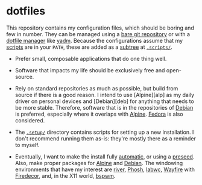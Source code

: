 # dotfiles

This repository contains my configuration files, which should be boring 
and few in number. They can be managed using a [bare git 
repository][bare] or with a [dotfile manager][dots] like [yadm][yadm]. 
Because the configurations assume that my [scripts][scrp] are in your 
`PATH`, these are added as a [subtree][atla] at 
[`.scripts/`](../.scripts).

-   Prefer small, composable applications that do one thing well.

-   Software that impacts my life should be exclusively free and 
    open-source.

-   Rely on standard repositories as much as possible, but build from 
    source if there is a good reason. I intend to use [Alpine][alp] as 
    my daily driver on personal devices and [Debian][deb] for anything 
    that needs to be more stable. Therefore, software that is in the 
    repositories of [Debian][drep] is preferred, especially where it 
    overlaps with [Alpine][arep]. [Fedora][frep] is also considered.

-   The [`.setup/`](../.setup) directory contains scripts for setting up 
    a new installation. I don't recommend running them as-is: they're 
    mostly there as a reminder to myself.

-   Eventually, I want to make the install fully [automatic][auto], or 
    using a [preseed][seed]. Also, make proper packages for 
    [Alpine][apkg] and [Debian][dpkg]. The windowing environments that 
    have my interest are [river][rivr], [Phosh][phsh], [labwc][labw], 
    [Wayfire][wayf] with [Firedecor][fdec], and, in the X11 world, 
    [bspwm][bspw].

[atla]: https://www.atlassian.com/git/tutorials/git-subtree
[scrp]: https://github.com/slakkenhuis/scripts
[dots]: https://dotfiles.github.io/utilities/
[yadm]: https://yadm.io/
[bare]: https://cblte.github.io/sammelsurium/configs/the-best-way-to-store-your-dotfiles/

[phsh]: https://wiki.postmarketos.org/wiki/Phosh
[rivr]: https://github.com/riverwm/river
[wayf]: https://wayfire.org/
[labw]: https://labwc.github.io/
[fdec]: https://github.com/AhoyISki/Firedecor
[bspw]: https://github.com/baskerville/bspwm
[tmsu]: https://tmsu.org/

[drep]: https://packages.debian.org/
[arep]: https://pkgs.alpinelinux.org/packages
[frep]: https://src.fedoraproject.org/

[auto]: https://debian-handbook.info/browse/stable/sect.automated-installation.html
[seed]: https://wiki.debian.org/DebianInstaller/Preseed
[apkg]: https://wiki.alpinelinux.org/wiki/Creating_an_Alpine_package
[dpkg]: https://wiki.debian.org/Packaging

[eup]: https://www.inkandswitch.com/end-user-programming/
[hea]: https://linuxhandbook.com/check-ssd-health/

